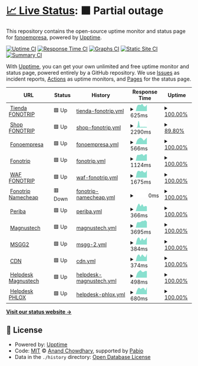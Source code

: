 # [📈 Live Status](https://fonoempresa.github.io/upptime): <!--live status--> **🟧 Partial outage**

This repository contains the open-source uptime monitor and status page for [fonoempresa](https://fonoempresa.github.io/upptime), powered by [Upptime](https://github.com/upptime/upptime).

[![Uptime CI](https://github.com/fonoempresa/upptime/workflows/Uptime%20CI/badge.svg)](https://github.com/fonoempresa/upptime/actions?query=workflow%3A%22Uptime+CI%22)
[![Response Time CI](https://github.com/fonoempresa/upptime/workflows/Response%20Time%20CI/badge.svg)](https://github.com/fonoempresa/upptime/actions?query=workflow%3A%22Response+Time+CI%22)
[![Graphs CI](https://github.com/fonoempresa/upptime/workflows/Graphs%20CI/badge.svg)](https://github.com/fonoempresa/upptime/actions?query=workflow%3A%22Graphs+CI%22)
[![Static Site CI](https://github.com/fonoempresa/upptime/workflows/Static%20Site%20CI/badge.svg)](https://github.com/fonoempresa/upptime/actions?query=workflow%3A%22Static+Site+CI%22)
[![Summary CI](https://github.com/fonoempresa/upptime/workflows/Summary%20CI/badge.svg)](https://github.com/fonoempresa/upptime/actions?query=workflow%3A%22Summary+CI%22)

With [Upptime](https://upptime.js.org), you can get your own unlimited and free uptime monitor and status page, powered entirely by a GitHub repository. We use [Issues](https://github.com/fonoempresa/upptime/issues) as incident reports, [Actions](https://github.com/fonoempresa/upptime/actions) as uptime monitors, and [Pages](https://fonoempresa.github.io/upptime) for the status page.

<!--start: status pages-->
<!-- This summary is generated by Upptime (https://github.com/upptime/upptime) -->
<!-- Do not edit this manually, your changes will be overwritten -->
<!-- prettier-ignore -->
| URL | Status | History | Response Time | Uptime |
| --- | ------ | ------- | ------------- | ------ |
| <img alt="" src="https://icons.duckduckgo.com/ip3/tienda.fonotrip.com.ico" height="13"> [Tienda FONOTRIP](https://tienda.fonotrip.com) | 🟩 Up | [tienda-fonotrip.yml](https://github.com/fonoempresa/upptime/commits/HEAD/history/tienda-fonotrip.yml) | <details><summary><img alt="Response time graph" src="./graphs/tienda-fonotrip/response-time-week.png" height="20"> 625ms</summary><br><a href="https://status.siligom.net/history/tienda-fonotrip"><img alt="Response time 644" src="https://img.shields.io/endpoint?url=https%3A%2F%2Fraw.githubusercontent.com%2Ffonoempresa%2Fupptime%2FHEAD%2Fapi%2Ftienda-fonotrip%2Fresponse-time.json"></a><br><a href="https://status.siligom.net/history/tienda-fonotrip"><img alt="24-hour response time 684" src="https://img.shields.io/endpoint?url=https%3A%2F%2Fraw.githubusercontent.com%2Ffonoempresa%2Fupptime%2FHEAD%2Fapi%2Ftienda-fonotrip%2Fresponse-time-day.json"></a><br><a href="https://status.siligom.net/history/tienda-fonotrip"><img alt="7-day response time 625" src="https://img.shields.io/endpoint?url=https%3A%2F%2Fraw.githubusercontent.com%2Ffonoempresa%2Fupptime%2FHEAD%2Fapi%2Ftienda-fonotrip%2Fresponse-time-week.json"></a><br><a href="https://status.siligom.net/history/tienda-fonotrip"><img alt="30-day response time 638" src="https://img.shields.io/endpoint?url=https%3A%2F%2Fraw.githubusercontent.com%2Ffonoempresa%2Fupptime%2FHEAD%2Fapi%2Ftienda-fonotrip%2Fresponse-time-month.json"></a><br><a href="https://status.siligom.net/history/tienda-fonotrip"><img alt="1-year response time 644" src="https://img.shields.io/endpoint?url=https%3A%2F%2Fraw.githubusercontent.com%2Ffonoempresa%2Fupptime%2FHEAD%2Fapi%2Ftienda-fonotrip%2Fresponse-time-year.json"></a></details> | <details><summary><a href="https://status.siligom.net/history/tienda-fonotrip">100.00%</a></summary><a href="https://status.siligom.net/history/tienda-fonotrip"><img alt="All-time uptime 99.94%" src="https://img.shields.io/endpoint?url=https%3A%2F%2Fraw.githubusercontent.com%2Ffonoempresa%2Fupptime%2FHEAD%2Fapi%2Ftienda-fonotrip%2Fuptime.json"></a><br><a href="https://status.siligom.net/history/tienda-fonotrip"><img alt="24-hour uptime 100.00%" src="https://img.shields.io/endpoint?url=https%3A%2F%2Fraw.githubusercontent.com%2Ffonoempresa%2Fupptime%2FHEAD%2Fapi%2Ftienda-fonotrip%2Fuptime-day.json"></a><br><a href="https://status.siligom.net/history/tienda-fonotrip"><img alt="7-day uptime 100.00%" src="https://img.shields.io/endpoint?url=https%3A%2F%2Fraw.githubusercontent.com%2Ffonoempresa%2Fupptime%2FHEAD%2Fapi%2Ftienda-fonotrip%2Fuptime-week.json"></a><br><a href="https://status.siligom.net/history/tienda-fonotrip"><img alt="30-day uptime 99.88%" src="https://img.shields.io/endpoint?url=https%3A%2F%2Fraw.githubusercontent.com%2Ffonoempresa%2Fupptime%2FHEAD%2Fapi%2Ftienda-fonotrip%2Fuptime-month.json"></a><br><a href="https://status.siligom.net/history/tienda-fonotrip"><img alt="1-year uptime 99.94%" src="https://img.shields.io/endpoint?url=https%3A%2F%2Fraw.githubusercontent.com%2Ffonoempresa%2Fupptime%2FHEAD%2Fapi%2Ftienda-fonotrip%2Fuptime-year.json"></a></details>
| <img alt="" src="https://icons.duckduckgo.com/ip3/shop.fonotrip.com.ico" height="13"> [Shop FONOTRIP](https://shop.fonotrip.com) | 🟩 Up | [shop-fonotrip.yml](https://github.com/fonoempresa/upptime/commits/HEAD/history/shop-fonotrip.yml) | <details><summary><img alt="Response time graph" src="./graphs/shop-fonotrip/response-time-week.png" height="20"> 2290ms</summary><br><a href="https://status.siligom.net/history/shop-fonotrip"><img alt="Response time 1885" src="https://img.shields.io/endpoint?url=https%3A%2F%2Fraw.githubusercontent.com%2Ffonoempresa%2Fupptime%2FHEAD%2Fapi%2Fshop-fonotrip%2Fresponse-time.json"></a><br><a href="https://status.siligom.net/history/shop-fonotrip"><img alt="24-hour response time 1294" src="https://img.shields.io/endpoint?url=https%3A%2F%2Fraw.githubusercontent.com%2Ffonoempresa%2Fupptime%2FHEAD%2Fapi%2Fshop-fonotrip%2Fresponse-time-day.json"></a><br><a href="https://status.siligom.net/history/shop-fonotrip"><img alt="7-day response time 2290" src="https://img.shields.io/endpoint?url=https%3A%2F%2Fraw.githubusercontent.com%2Ffonoempresa%2Fupptime%2FHEAD%2Fapi%2Fshop-fonotrip%2Fresponse-time-week.json"></a><br><a href="https://status.siligom.net/history/shop-fonotrip"><img alt="30-day response time 1885" src="https://img.shields.io/endpoint?url=https%3A%2F%2Fraw.githubusercontent.com%2Ffonoempresa%2Fupptime%2FHEAD%2Fapi%2Fshop-fonotrip%2Fresponse-time-month.json"></a><br><a href="https://status.siligom.net/history/shop-fonotrip"><img alt="1-year response time 1885" src="https://img.shields.io/endpoint?url=https%3A%2F%2Fraw.githubusercontent.com%2Ffonoempresa%2Fupptime%2FHEAD%2Fapi%2Fshop-fonotrip%2Fresponse-time-year.json"></a></details> | <details><summary><a href="https://status.siligom.net/history/shop-fonotrip">89.80%</a></summary><a href="https://status.siligom.net/history/shop-fonotrip"><img alt="All-time uptime 77.88%" src="https://img.shields.io/endpoint?url=https%3A%2F%2Fraw.githubusercontent.com%2Ffonoempresa%2Fupptime%2FHEAD%2Fapi%2Fshop-fonotrip%2Fuptime.json"></a><br><a href="https://status.siligom.net/history/shop-fonotrip"><img alt="24-hour uptime 39.99%" src="https://img.shields.io/endpoint?url=https%3A%2F%2Fraw.githubusercontent.com%2Ffonoempresa%2Fupptime%2FHEAD%2Fapi%2Fshop-fonotrip%2Fuptime-day.json"></a><br><a href="https://status.siligom.net/history/shop-fonotrip"><img alt="7-day uptime 89.80%" src="https://img.shields.io/endpoint?url=https%3A%2F%2Fraw.githubusercontent.com%2Ffonoempresa%2Fupptime%2FHEAD%2Fapi%2Fshop-fonotrip%2Fuptime-week.json"></a><br><a href="https://status.siligom.net/history/shop-fonotrip"><img alt="30-day uptime 77.88%" src="https://img.shields.io/endpoint?url=https%3A%2F%2Fraw.githubusercontent.com%2Ffonoempresa%2Fupptime%2FHEAD%2Fapi%2Fshop-fonotrip%2Fuptime-month.json"></a><br><a href="https://status.siligom.net/history/shop-fonotrip"><img alt="1-year uptime 77.88%" src="https://img.shields.io/endpoint?url=https%3A%2F%2Fraw.githubusercontent.com%2Ffonoempresa%2Fupptime%2FHEAD%2Fapi%2Fshop-fonotrip%2Fuptime-year.json"></a></details>
| <img alt="" src="https://icons.duckduckgo.com/ip3/fonoempresa.com.ico" height="13"> [Fonoempresa](https://fonoempresa.com) | 🟩 Up | [fonoempresa.yml](https://github.com/fonoempresa/upptime/commits/HEAD/history/fonoempresa.yml) | <details><summary><img alt="Response time graph" src="./graphs/fonoempresa/response-time-week.png" height="20"> 566ms</summary><br><a href="https://status.siligom.net/history/fonoempresa"><img alt="Response time 417" src="https://img.shields.io/endpoint?url=https%3A%2F%2Fraw.githubusercontent.com%2Ffonoempresa%2Fupptime%2FHEAD%2Fapi%2Ffonoempresa%2Fresponse-time.json"></a><br><a href="https://status.siligom.net/history/fonoempresa"><img alt="24-hour response time 707" src="https://img.shields.io/endpoint?url=https%3A%2F%2Fraw.githubusercontent.com%2Ffonoempresa%2Fupptime%2FHEAD%2Fapi%2Ffonoempresa%2Fresponse-time-day.json"></a><br><a href="https://status.siligom.net/history/fonoempresa"><img alt="7-day response time 566" src="https://img.shields.io/endpoint?url=https%3A%2F%2Fraw.githubusercontent.com%2Ffonoempresa%2Fupptime%2FHEAD%2Fapi%2Ffonoempresa%2Fresponse-time-week.json"></a><br><a href="https://status.siligom.net/history/fonoempresa"><img alt="30-day response time 536" src="https://img.shields.io/endpoint?url=https%3A%2F%2Fraw.githubusercontent.com%2Ffonoempresa%2Fupptime%2FHEAD%2Fapi%2Ffonoempresa%2Fresponse-time-month.json"></a><br><a href="https://status.siligom.net/history/fonoempresa"><img alt="1-year response time 417" src="https://img.shields.io/endpoint?url=https%3A%2F%2Fraw.githubusercontent.com%2Ffonoempresa%2Fupptime%2FHEAD%2Fapi%2Ffonoempresa%2Fresponse-time-year.json"></a></details> | <details><summary><a href="https://status.siligom.net/history/fonoempresa">100.00%</a></summary><a href="https://status.siligom.net/history/fonoempresa"><img alt="All-time uptime 97.99%" src="https://img.shields.io/endpoint?url=https%3A%2F%2Fraw.githubusercontent.com%2Ffonoempresa%2Fupptime%2FHEAD%2Fapi%2Ffonoempresa%2Fuptime.json"></a><br><a href="https://status.siligom.net/history/fonoempresa"><img alt="24-hour uptime 100.00%" src="https://img.shields.io/endpoint?url=https%3A%2F%2Fraw.githubusercontent.com%2Ffonoempresa%2Fupptime%2FHEAD%2Fapi%2Ffonoempresa%2Fuptime-day.json"></a><br><a href="https://status.siligom.net/history/fonoempresa"><img alt="7-day uptime 100.00%" src="https://img.shields.io/endpoint?url=https%3A%2F%2Fraw.githubusercontent.com%2Ffonoempresa%2Fupptime%2FHEAD%2Fapi%2Ffonoempresa%2Fuptime-week.json"></a><br><a href="https://status.siligom.net/history/fonoempresa"><img alt="30-day uptime 99.95%" src="https://img.shields.io/endpoint?url=https%3A%2F%2Fraw.githubusercontent.com%2Ffonoempresa%2Fupptime%2FHEAD%2Fapi%2Ffonoempresa%2Fuptime-month.json"></a><br><a href="https://status.siligom.net/history/fonoempresa"><img alt="1-year uptime 97.99%" src="https://img.shields.io/endpoint?url=https%3A%2F%2Fraw.githubusercontent.com%2Ffonoempresa%2Fupptime%2FHEAD%2Fapi%2Ffonoempresa%2Fuptime-year.json"></a></details>
| <img alt="" src="https://icons.duckduckgo.com/ip3/fonotrip.com.ico" height="13"> [Fonotrip](https://fonotrip.com) | 🟩 Up | [fonotrip.yml](https://github.com/fonoempresa/upptime/commits/HEAD/history/fonotrip.yml) | <details><summary><img alt="Response time graph" src="./graphs/fonotrip/response-time-week.png" height="20"> 1124ms</summary><br><a href="https://status.siligom.net/history/fonotrip"><img alt="Response time 1298" src="https://img.shields.io/endpoint?url=https%3A%2F%2Fraw.githubusercontent.com%2Ffonoempresa%2Fupptime%2FHEAD%2Fapi%2Ffonotrip%2Fresponse-time.json"></a><br><a href="https://status.siligom.net/history/fonotrip"><img alt="24-hour response time 1204" src="https://img.shields.io/endpoint?url=https%3A%2F%2Fraw.githubusercontent.com%2Ffonoempresa%2Fupptime%2FHEAD%2Fapi%2Ffonotrip%2Fresponse-time-day.json"></a><br><a href="https://status.siligom.net/history/fonotrip"><img alt="7-day response time 1124" src="https://img.shields.io/endpoint?url=https%3A%2F%2Fraw.githubusercontent.com%2Ffonoempresa%2Fupptime%2FHEAD%2Fapi%2Ffonotrip%2Fresponse-time-week.json"></a><br><a href="https://status.siligom.net/history/fonotrip"><img alt="30-day response time 1118" src="https://img.shields.io/endpoint?url=https%3A%2F%2Fraw.githubusercontent.com%2Ffonoempresa%2Fupptime%2FHEAD%2Fapi%2Ffonotrip%2Fresponse-time-month.json"></a><br><a href="https://status.siligom.net/history/fonotrip"><img alt="1-year response time 1298" src="https://img.shields.io/endpoint?url=https%3A%2F%2Fraw.githubusercontent.com%2Ffonoempresa%2Fupptime%2FHEAD%2Fapi%2Ffonotrip%2Fresponse-time-year.json"></a></details> | <details><summary><a href="https://status.siligom.net/history/fonotrip">100.00%</a></summary><a href="https://status.siligom.net/history/fonotrip"><img alt="All-time uptime 99.91%" src="https://img.shields.io/endpoint?url=https%3A%2F%2Fraw.githubusercontent.com%2Ffonoempresa%2Fupptime%2FHEAD%2Fapi%2Ffonotrip%2Fuptime.json"></a><br><a href="https://status.siligom.net/history/fonotrip"><img alt="24-hour uptime 100.00%" src="https://img.shields.io/endpoint?url=https%3A%2F%2Fraw.githubusercontent.com%2Ffonoempresa%2Fupptime%2FHEAD%2Fapi%2Ffonotrip%2Fuptime-day.json"></a><br><a href="https://status.siligom.net/history/fonotrip"><img alt="7-day uptime 100.00%" src="https://img.shields.io/endpoint?url=https%3A%2F%2Fraw.githubusercontent.com%2Ffonoempresa%2Fupptime%2FHEAD%2Fapi%2Ffonotrip%2Fuptime-week.json"></a><br><a href="https://status.siligom.net/history/fonotrip"><img alt="30-day uptime 99.93%" src="https://img.shields.io/endpoint?url=https%3A%2F%2Fraw.githubusercontent.com%2Ffonoempresa%2Fupptime%2FHEAD%2Fapi%2Ffonotrip%2Fuptime-month.json"></a><br><a href="https://status.siligom.net/history/fonotrip"><img alt="1-year uptime 99.91%" src="https://img.shields.io/endpoint?url=https%3A%2F%2Fraw.githubusercontent.com%2Ffonoempresa%2Fupptime%2FHEAD%2Fapi%2Ffonotrip%2Fuptime-year.json"></a></details>
| <img alt="" src="https://icons.duckduckgo.com/ip3/www.fonotrip.com.ico" height="13"> [WAF FONOTRIP](https://www.fonotrip.com) | 🟩 Up | [waf-fonotrip.yml](https://github.com/fonoempresa/upptime/commits/HEAD/history/waf-fonotrip.yml) | <details><summary><img alt="Response time graph" src="./graphs/waf-fonotrip/response-time-week.png" height="20"> 1675ms</summary><br><a href="https://status.siligom.net/history/waf-fonotrip"><img alt="Response time 1593" src="https://img.shields.io/endpoint?url=https%3A%2F%2Fraw.githubusercontent.com%2Ffonoempresa%2Fupptime%2FHEAD%2Fapi%2Fwaf-fonotrip%2Fresponse-time.json"></a><br><a href="https://status.siligom.net/history/waf-fonotrip"><img alt="24-hour response time 1970" src="https://img.shields.io/endpoint?url=https%3A%2F%2Fraw.githubusercontent.com%2Ffonoempresa%2Fupptime%2FHEAD%2Fapi%2Fwaf-fonotrip%2Fresponse-time-day.json"></a><br><a href="https://status.siligom.net/history/waf-fonotrip"><img alt="7-day response time 1675" src="https://img.shields.io/endpoint?url=https%3A%2F%2Fraw.githubusercontent.com%2Ffonoempresa%2Fupptime%2FHEAD%2Fapi%2Fwaf-fonotrip%2Fresponse-time-week.json"></a><br><a href="https://status.siligom.net/history/waf-fonotrip"><img alt="30-day response time 1593" src="https://img.shields.io/endpoint?url=https%3A%2F%2Fraw.githubusercontent.com%2Ffonoempresa%2Fupptime%2FHEAD%2Fapi%2Fwaf-fonotrip%2Fresponse-time-month.json"></a><br><a href="https://status.siligom.net/history/waf-fonotrip"><img alt="1-year response time 1593" src="https://img.shields.io/endpoint?url=https%3A%2F%2Fraw.githubusercontent.com%2Ffonoempresa%2Fupptime%2FHEAD%2Fapi%2Fwaf-fonotrip%2Fresponse-time-year.json"></a></details> | <details><summary><a href="https://status.siligom.net/history/waf-fonotrip">100.00%</a></summary><a href="https://status.siligom.net/history/waf-fonotrip"><img alt="All-time uptime 99.72%" src="https://img.shields.io/endpoint?url=https%3A%2F%2Fraw.githubusercontent.com%2Ffonoempresa%2Fupptime%2FHEAD%2Fapi%2Fwaf-fonotrip%2Fuptime.json"></a><br><a href="https://status.siligom.net/history/waf-fonotrip"><img alt="24-hour uptime 100.00%" src="https://img.shields.io/endpoint?url=https%3A%2F%2Fraw.githubusercontent.com%2Ffonoempresa%2Fupptime%2FHEAD%2Fapi%2Fwaf-fonotrip%2Fuptime-day.json"></a><br><a href="https://status.siligom.net/history/waf-fonotrip"><img alt="7-day uptime 100.00%" src="https://img.shields.io/endpoint?url=https%3A%2F%2Fraw.githubusercontent.com%2Ffonoempresa%2Fupptime%2FHEAD%2Fapi%2Fwaf-fonotrip%2Fuptime-week.json"></a><br><a href="https://status.siligom.net/history/waf-fonotrip"><img alt="30-day uptime 99.72%" src="https://img.shields.io/endpoint?url=https%3A%2F%2Fraw.githubusercontent.com%2Ffonoempresa%2Fupptime%2FHEAD%2Fapi%2Fwaf-fonotrip%2Fuptime-month.json"></a><br><a href="https://status.siligom.net/history/waf-fonotrip"><img alt="1-year uptime 99.72%" src="https://img.shields.io/endpoint?url=https%3A%2F%2Fraw.githubusercontent.com%2Ffonoempresa%2Fupptime%2FHEAD%2Fapi%2Fwaf-fonotrip%2Fuptime-year.json"></a></details>
| <img alt="" src="https://icons.duckduckgo.com/ip3/fonotrip.store.ico" height="13"> [Fonotrip Namecheap](https://fonotrip.store) | 🟥 Down | [fonotrip-namecheap.yml](https://github.com/fonoempresa/upptime/commits/HEAD/history/fonotrip-namecheap.yml) | <details><summary><img alt="Response time graph" src="./graphs/fonotrip-namecheap/response-time-week.png" height="20"> 0ms</summary><br><a href="https://status.siligom.net/history/fonotrip-namecheap"><img alt="Response time 570" src="https://img.shields.io/endpoint?url=https%3A%2F%2Fraw.githubusercontent.com%2Ffonoempresa%2Fupptime%2FHEAD%2Fapi%2Ffonotrip-namecheap%2Fresponse-time.json"></a><br><a href="https://status.siligom.net/history/fonotrip-namecheap"><img alt="24-hour response time 0" src="https://img.shields.io/endpoint?url=https%3A%2F%2Fraw.githubusercontent.com%2Ffonoempresa%2Fupptime%2FHEAD%2Fapi%2Ffonotrip-namecheap%2Fresponse-time-day.json"></a><br><a href="https://status.siligom.net/history/fonotrip-namecheap"><img alt="7-day response time 0" src="https://img.shields.io/endpoint?url=https%3A%2F%2Fraw.githubusercontent.com%2Ffonoempresa%2Fupptime%2FHEAD%2Fapi%2Ffonotrip-namecheap%2Fresponse-time-week.json"></a><br><a href="https://status.siligom.net/history/fonotrip-namecheap"><img alt="30-day response time 0" src="https://img.shields.io/endpoint?url=https%3A%2F%2Fraw.githubusercontent.com%2Ffonoempresa%2Fupptime%2FHEAD%2Fapi%2Ffonotrip-namecheap%2Fresponse-time-month.json"></a><br><a href="https://status.siligom.net/history/fonotrip-namecheap"><img alt="1-year response time 570" src="https://img.shields.io/endpoint?url=https%3A%2F%2Fraw.githubusercontent.com%2Ffonoempresa%2Fupptime%2FHEAD%2Fapi%2Ffonotrip-namecheap%2Fresponse-time-year.json"></a></details> | <details><summary><a href="https://status.siligom.net/history/fonotrip-namecheap">100.00%</a></summary><a href="https://status.siligom.net/history/fonotrip-namecheap"><img alt="All-time uptime 32.49%" src="https://img.shields.io/endpoint?url=https%3A%2F%2Fraw.githubusercontent.com%2Ffonoempresa%2Fupptime%2FHEAD%2Fapi%2Ffonotrip-namecheap%2Fuptime.json"></a><br><a href="https://status.siligom.net/history/fonotrip-namecheap"><img alt="24-hour uptime 100.00%" src="https://img.shields.io/endpoint?url=https%3A%2F%2Fraw.githubusercontent.com%2Ffonoempresa%2Fupptime%2FHEAD%2Fapi%2Ffonotrip-namecheap%2Fuptime-day.json"></a><br><a href="https://status.siligom.net/history/fonotrip-namecheap"><img alt="7-day uptime 100.00%" src="https://img.shields.io/endpoint?url=https%3A%2F%2Fraw.githubusercontent.com%2Ffonoempresa%2Fupptime%2FHEAD%2Fapi%2Ffonotrip-namecheap%2Fuptime-week.json"></a><br><a href="https://status.siligom.net/history/fonotrip-namecheap"><img alt="30-day uptime 28.06%" src="https://img.shields.io/endpoint?url=https%3A%2F%2Fraw.githubusercontent.com%2Ffonoempresa%2Fupptime%2FHEAD%2Fapi%2Ffonotrip-namecheap%2Fuptime-month.json"></a><br><a href="https://status.siligom.net/history/fonotrip-namecheap"><img alt="1-year uptime 32.49%" src="https://img.shields.io/endpoint?url=https%3A%2F%2Fraw.githubusercontent.com%2Ffonoempresa%2Fupptime%2FHEAD%2Fapi%2Ffonotrip-namecheap%2Fuptime-year.json"></a></details>
| <img alt="" src="https://icons.duckduckgo.com/ip3/www.periba.com.ar.ico" height="13"> [Periba](http://www.periba.com.ar) | 🟩 Up | [periba.yml](https://github.com/fonoempresa/upptime/commits/HEAD/history/periba.yml) | <details><summary><img alt="Response time graph" src="./graphs/periba/response-time-week.png" height="20"> 366ms</summary><br><a href="https://status.siligom.net/history/periba"><img alt="Response time 399" src="https://img.shields.io/endpoint?url=https%3A%2F%2Fraw.githubusercontent.com%2Ffonoempresa%2Fupptime%2FHEAD%2Fapi%2Fperiba%2Fresponse-time.json"></a><br><a href="https://status.siligom.net/history/periba"><img alt="24-hour response time 312" src="https://img.shields.io/endpoint?url=https%3A%2F%2Fraw.githubusercontent.com%2Ffonoempresa%2Fupptime%2FHEAD%2Fapi%2Fperiba%2Fresponse-time-day.json"></a><br><a href="https://status.siligom.net/history/periba"><img alt="7-day response time 366" src="https://img.shields.io/endpoint?url=https%3A%2F%2Fraw.githubusercontent.com%2Ffonoempresa%2Fupptime%2FHEAD%2Fapi%2Fperiba%2Fresponse-time-week.json"></a><br><a href="https://status.siligom.net/history/periba"><img alt="30-day response time 413" src="https://img.shields.io/endpoint?url=https%3A%2F%2Fraw.githubusercontent.com%2Ffonoempresa%2Fupptime%2FHEAD%2Fapi%2Fperiba%2Fresponse-time-month.json"></a><br><a href="https://status.siligom.net/history/periba"><img alt="1-year response time 399" src="https://img.shields.io/endpoint?url=https%3A%2F%2Fraw.githubusercontent.com%2Ffonoempresa%2Fupptime%2FHEAD%2Fapi%2Fperiba%2Fresponse-time-year.json"></a></details> | <details><summary><a href="https://status.siligom.net/history/periba">100.00%</a></summary><a href="https://status.siligom.net/history/periba"><img alt="All-time uptime 99.60%" src="https://img.shields.io/endpoint?url=https%3A%2F%2Fraw.githubusercontent.com%2Ffonoempresa%2Fupptime%2FHEAD%2Fapi%2Fperiba%2Fuptime.json"></a><br><a href="https://status.siligom.net/history/periba"><img alt="24-hour uptime 100.00%" src="https://img.shields.io/endpoint?url=https%3A%2F%2Fraw.githubusercontent.com%2Ffonoempresa%2Fupptime%2FHEAD%2Fapi%2Fperiba%2Fuptime-day.json"></a><br><a href="https://status.siligom.net/history/periba"><img alt="7-day uptime 100.00%" src="https://img.shields.io/endpoint?url=https%3A%2F%2Fraw.githubusercontent.com%2Ffonoempresa%2Fupptime%2FHEAD%2Fapi%2Fperiba%2Fuptime-week.json"></a><br><a href="https://status.siligom.net/history/periba"><img alt="30-day uptime 100.00%" src="https://img.shields.io/endpoint?url=https%3A%2F%2Fraw.githubusercontent.com%2Ffonoempresa%2Fupptime%2FHEAD%2Fapi%2Fperiba%2Fuptime-month.json"></a><br><a href="https://status.siligom.net/history/periba"><img alt="1-year uptime 99.60%" src="https://img.shields.io/endpoint?url=https%3A%2F%2Fraw.githubusercontent.com%2Ffonoempresa%2Fupptime%2FHEAD%2Fapi%2Fperiba%2Fuptime-year.json"></a></details>
| <img alt="" src="https://icons.duckduckgo.com/ip3/www.magnustech.net.ico" height="13"> [Magnustech](https://www.magnustech.net) | 🟩 Up | [magnustech.yml](https://github.com/fonoempresa/upptime/commits/HEAD/history/magnustech.yml) | <details><summary><img alt="Response time graph" src="./graphs/magnustech/response-time-week.png" height="20"> 3695ms</summary><br><a href="https://status.siligom.net/history/magnustech"><img alt="Response time 3835" src="https://img.shields.io/endpoint?url=https%3A%2F%2Fraw.githubusercontent.com%2Ffonoempresa%2Fupptime%2FHEAD%2Fapi%2Fmagnustech%2Fresponse-time.json"></a><br><a href="https://status.siligom.net/history/magnustech"><img alt="24-hour response time 3491" src="https://img.shields.io/endpoint?url=https%3A%2F%2Fraw.githubusercontent.com%2Ffonoempresa%2Fupptime%2FHEAD%2Fapi%2Fmagnustech%2Fresponse-time-day.json"></a><br><a href="https://status.siligom.net/history/magnustech"><img alt="7-day response time 3695" src="https://img.shields.io/endpoint?url=https%3A%2F%2Fraw.githubusercontent.com%2Ffonoempresa%2Fupptime%2FHEAD%2Fapi%2Fmagnustech%2Fresponse-time-week.json"></a><br><a href="https://status.siligom.net/history/magnustech"><img alt="30-day response time 4040" src="https://img.shields.io/endpoint?url=https%3A%2F%2Fraw.githubusercontent.com%2Ffonoempresa%2Fupptime%2FHEAD%2Fapi%2Fmagnustech%2Fresponse-time-month.json"></a><br><a href="https://status.siligom.net/history/magnustech"><img alt="1-year response time 3835" src="https://img.shields.io/endpoint?url=https%3A%2F%2Fraw.githubusercontent.com%2Ffonoempresa%2Fupptime%2FHEAD%2Fapi%2Fmagnustech%2Fresponse-time-year.json"></a></details> | <details><summary><a href="https://status.siligom.net/history/magnustech">100.00%</a></summary><a href="https://status.siligom.net/history/magnustech"><img alt="All-time uptime 99.28%" src="https://img.shields.io/endpoint?url=https%3A%2F%2Fraw.githubusercontent.com%2Ffonoempresa%2Fupptime%2FHEAD%2Fapi%2Fmagnustech%2Fuptime.json"></a><br><a href="https://status.siligom.net/history/magnustech"><img alt="24-hour uptime 100.00%" src="https://img.shields.io/endpoint?url=https%3A%2F%2Fraw.githubusercontent.com%2Ffonoempresa%2Fupptime%2FHEAD%2Fapi%2Fmagnustech%2Fuptime-day.json"></a><br><a href="https://status.siligom.net/history/magnustech"><img alt="7-day uptime 100.00%" src="https://img.shields.io/endpoint?url=https%3A%2F%2Fraw.githubusercontent.com%2Ffonoempresa%2Fupptime%2FHEAD%2Fapi%2Fmagnustech%2Fuptime-week.json"></a><br><a href="https://status.siligom.net/history/magnustech"><img alt="30-day uptime 100.00%" src="https://img.shields.io/endpoint?url=https%3A%2F%2Fraw.githubusercontent.com%2Ffonoempresa%2Fupptime%2FHEAD%2Fapi%2Fmagnustech%2Fuptime-month.json"></a><br><a href="https://status.siligom.net/history/magnustech"><img alt="1-year uptime 99.28%" src="https://img.shields.io/endpoint?url=https%3A%2F%2Fraw.githubusercontent.com%2Ffonoempresa%2Fupptime%2FHEAD%2Fapi%2Fmagnustech%2Fuptime-year.json"></a></details>
| <img alt="" src="https://icons.duckduckgo.com/ip3/msggw2.fonoempresa.com.ico" height="13"> [MSGG2](https://msggw2.fonoempresa.com) | 🟩 Up | [msgg-2.yml](https://github.com/fonoempresa/upptime/commits/HEAD/history/msgg-2.yml) | <details><summary><img alt="Response time graph" src="./graphs/msgg-2/response-time-week.png" height="20"> 384ms</summary><br><a href="https://status.siligom.net/history/msgg-2"><img alt="Response time 330" src="https://img.shields.io/endpoint?url=https%3A%2F%2Fraw.githubusercontent.com%2Ffonoempresa%2Fupptime%2FHEAD%2Fapi%2Fmsgg-2%2Fresponse-time.json"></a><br><a href="https://status.siligom.net/history/msgg-2"><img alt="24-hour response time 491" src="https://img.shields.io/endpoint?url=https%3A%2F%2Fraw.githubusercontent.com%2Ffonoempresa%2Fupptime%2FHEAD%2Fapi%2Fmsgg-2%2Fresponse-time-day.json"></a><br><a href="https://status.siligom.net/history/msgg-2"><img alt="7-day response time 384" src="https://img.shields.io/endpoint?url=https%3A%2F%2Fraw.githubusercontent.com%2Ffonoempresa%2Fupptime%2FHEAD%2Fapi%2Fmsgg-2%2Fresponse-time-week.json"></a><br><a href="https://status.siligom.net/history/msgg-2"><img alt="30-day response time 396" src="https://img.shields.io/endpoint?url=https%3A%2F%2Fraw.githubusercontent.com%2Ffonoempresa%2Fupptime%2FHEAD%2Fapi%2Fmsgg-2%2Fresponse-time-month.json"></a><br><a href="https://status.siligom.net/history/msgg-2"><img alt="1-year response time 330" src="https://img.shields.io/endpoint?url=https%3A%2F%2Fraw.githubusercontent.com%2Ffonoempresa%2Fupptime%2FHEAD%2Fapi%2Fmsgg-2%2Fresponse-time-year.json"></a></details> | <details><summary><a href="https://status.siligom.net/history/msgg-2">100.00%</a></summary><a href="https://status.siligom.net/history/msgg-2"><img alt="All-time uptime 99.96%" src="https://img.shields.io/endpoint?url=https%3A%2F%2Fraw.githubusercontent.com%2Ffonoempresa%2Fupptime%2FHEAD%2Fapi%2Fmsgg-2%2Fuptime.json"></a><br><a href="https://status.siligom.net/history/msgg-2"><img alt="24-hour uptime 100.00%" src="https://img.shields.io/endpoint?url=https%3A%2F%2Fraw.githubusercontent.com%2Ffonoempresa%2Fupptime%2FHEAD%2Fapi%2Fmsgg-2%2Fuptime-day.json"></a><br><a href="https://status.siligom.net/history/msgg-2"><img alt="7-day uptime 100.00%" src="https://img.shields.io/endpoint?url=https%3A%2F%2Fraw.githubusercontent.com%2Ffonoempresa%2Fupptime%2FHEAD%2Fapi%2Fmsgg-2%2Fuptime-week.json"></a><br><a href="https://status.siligom.net/history/msgg-2"><img alt="30-day uptime 100.00%" src="https://img.shields.io/endpoint?url=https%3A%2F%2Fraw.githubusercontent.com%2Ffonoempresa%2Fupptime%2FHEAD%2Fapi%2Fmsgg-2%2Fuptime-month.json"></a><br><a href="https://status.siligom.net/history/msgg-2"><img alt="1-year uptime 99.96%" src="https://img.shields.io/endpoint?url=https%3A%2F%2Fraw.githubusercontent.com%2Ffonoempresa%2Fupptime%2FHEAD%2Fapi%2Fmsgg-2%2Fuptime-year.json"></a></details>
| <img alt="" src="https://icons.duckduckgo.com/ip3/cdn.phloxnetworks.com.ico" height="13"> [CDN](https://cdn.phloxnetworks.com/IMG_2857.webp) | 🟩 Up | [cdn.yml](https://github.com/fonoempresa/upptime/commits/HEAD/history/cdn.yml) | <details><summary><img alt="Response time graph" src="./graphs/cdn/response-time-week.png" height="20"> 374ms</summary><br><a href="https://status.siligom.net/history/cdn"><img alt="Response time 386" src="https://img.shields.io/endpoint?url=https%3A%2F%2Fraw.githubusercontent.com%2Ffonoempresa%2Fupptime%2FHEAD%2Fapi%2Fcdn%2Fresponse-time.json"></a><br><a href="https://status.siligom.net/history/cdn"><img alt="24-hour response time 479" src="https://img.shields.io/endpoint?url=https%3A%2F%2Fraw.githubusercontent.com%2Ffonoempresa%2Fupptime%2FHEAD%2Fapi%2Fcdn%2Fresponse-time-day.json"></a><br><a href="https://status.siligom.net/history/cdn"><img alt="7-day response time 374" src="https://img.shields.io/endpoint?url=https%3A%2F%2Fraw.githubusercontent.com%2Ffonoempresa%2Fupptime%2FHEAD%2Fapi%2Fcdn%2Fresponse-time-week.json"></a><br><a href="https://status.siligom.net/history/cdn"><img alt="30-day response time 390" src="https://img.shields.io/endpoint?url=https%3A%2F%2Fraw.githubusercontent.com%2Ffonoempresa%2Fupptime%2FHEAD%2Fapi%2Fcdn%2Fresponse-time-month.json"></a><br><a href="https://status.siligom.net/history/cdn"><img alt="1-year response time 386" src="https://img.shields.io/endpoint?url=https%3A%2F%2Fraw.githubusercontent.com%2Ffonoempresa%2Fupptime%2FHEAD%2Fapi%2Fcdn%2Fresponse-time-year.json"></a></details> | <details><summary><a href="https://status.siligom.net/history/cdn">100.00%</a></summary><a href="https://status.siligom.net/history/cdn"><img alt="All-time uptime 98.96%" src="https://img.shields.io/endpoint?url=https%3A%2F%2Fraw.githubusercontent.com%2Ffonoempresa%2Fupptime%2FHEAD%2Fapi%2Fcdn%2Fuptime.json"></a><br><a href="https://status.siligom.net/history/cdn"><img alt="24-hour uptime 100.00%" src="https://img.shields.io/endpoint?url=https%3A%2F%2Fraw.githubusercontent.com%2Ffonoempresa%2Fupptime%2FHEAD%2Fapi%2Fcdn%2Fuptime-day.json"></a><br><a href="https://status.siligom.net/history/cdn"><img alt="7-day uptime 100.00%" src="https://img.shields.io/endpoint?url=https%3A%2F%2Fraw.githubusercontent.com%2Ffonoempresa%2Fupptime%2FHEAD%2Fapi%2Fcdn%2Fuptime-week.json"></a><br><a href="https://status.siligom.net/history/cdn"><img alt="30-day uptime 100.00%" src="https://img.shields.io/endpoint?url=https%3A%2F%2Fraw.githubusercontent.com%2Ffonoempresa%2Fupptime%2FHEAD%2Fapi%2Fcdn%2Fuptime-month.json"></a><br><a href="https://status.siligom.net/history/cdn"><img alt="1-year uptime 98.96%" src="https://img.shields.io/endpoint?url=https%3A%2F%2Fraw.githubusercontent.com%2Ffonoempresa%2Fupptime%2FHEAD%2Fapi%2Fcdn%2Fuptime-year.json"></a></details>
| <img alt="" src="https://icons.duckduckgo.com/ip3/helpdesk.magnustech.net.ico" height="13"> [Helpdesk Magnustech](https://helpdesk.magnustech.net) | 🟩 Up | [helpdesk-magnustech.yml](https://github.com/fonoempresa/upptime/commits/HEAD/history/helpdesk-magnustech.yml) | <details><summary><img alt="Response time graph" src="./graphs/helpdesk-magnustech/response-time-week.png" height="20"> 498ms</summary><br><a href="https://status.siligom.net/history/helpdesk-magnustech"><img alt="Response time 529" src="https://img.shields.io/endpoint?url=https%3A%2F%2Fraw.githubusercontent.com%2Ffonoempresa%2Fupptime%2FHEAD%2Fapi%2Fhelpdesk-magnustech%2Fresponse-time.json"></a><br><a href="https://status.siligom.net/history/helpdesk-magnustech"><img alt="24-hour response time 531" src="https://img.shields.io/endpoint?url=https%3A%2F%2Fraw.githubusercontent.com%2Ffonoempresa%2Fupptime%2FHEAD%2Fapi%2Fhelpdesk-magnustech%2Fresponse-time-day.json"></a><br><a href="https://status.siligom.net/history/helpdesk-magnustech"><img alt="7-day response time 498" src="https://img.shields.io/endpoint?url=https%3A%2F%2Fraw.githubusercontent.com%2Ffonoempresa%2Fupptime%2FHEAD%2Fapi%2Fhelpdesk-magnustech%2Fresponse-time-week.json"></a><br><a href="https://status.siligom.net/history/helpdesk-magnustech"><img alt="30-day response time 513" src="https://img.shields.io/endpoint?url=https%3A%2F%2Fraw.githubusercontent.com%2Ffonoempresa%2Fupptime%2FHEAD%2Fapi%2Fhelpdesk-magnustech%2Fresponse-time-month.json"></a><br><a href="https://status.siligom.net/history/helpdesk-magnustech"><img alt="1-year response time 529" src="https://img.shields.io/endpoint?url=https%3A%2F%2Fraw.githubusercontent.com%2Ffonoempresa%2Fupptime%2FHEAD%2Fapi%2Fhelpdesk-magnustech%2Fresponse-time-year.json"></a></details> | <details><summary><a href="https://status.siligom.net/history/helpdesk-magnustech">100.00%</a></summary><a href="https://status.siligom.net/history/helpdesk-magnustech"><img alt="All-time uptime 99.84%" src="https://img.shields.io/endpoint?url=https%3A%2F%2Fraw.githubusercontent.com%2Ffonoempresa%2Fupptime%2FHEAD%2Fapi%2Fhelpdesk-magnustech%2Fuptime.json"></a><br><a href="https://status.siligom.net/history/helpdesk-magnustech"><img alt="24-hour uptime 100.00%" src="https://img.shields.io/endpoint?url=https%3A%2F%2Fraw.githubusercontent.com%2Ffonoempresa%2Fupptime%2FHEAD%2Fapi%2Fhelpdesk-magnustech%2Fuptime-day.json"></a><br><a href="https://status.siligom.net/history/helpdesk-magnustech"><img alt="7-day uptime 100.00%" src="https://img.shields.io/endpoint?url=https%3A%2F%2Fraw.githubusercontent.com%2Ffonoempresa%2Fupptime%2FHEAD%2Fapi%2Fhelpdesk-magnustech%2Fuptime-week.json"></a><br><a href="https://status.siligom.net/history/helpdesk-magnustech"><img alt="30-day uptime 99.81%" src="https://img.shields.io/endpoint?url=https%3A%2F%2Fraw.githubusercontent.com%2Ffonoempresa%2Fupptime%2FHEAD%2Fapi%2Fhelpdesk-magnustech%2Fuptime-month.json"></a><br><a href="https://status.siligom.net/history/helpdesk-magnustech"><img alt="1-year uptime 99.84%" src="https://img.shields.io/endpoint?url=https%3A%2F%2Fraw.githubusercontent.com%2Ffonoempresa%2Fupptime%2FHEAD%2Fapi%2Fhelpdesk-magnustech%2Fuptime-year.json"></a></details>
| <img alt="" src="https://icons.duckduckgo.com/ip3/helpdesk.phlox.me.ico" height="13"> [Helpdesk PHLOX](https://helpdesk.phlox.me) | 🟩 Up | [helpdesk-phlox.yml](https://github.com/fonoempresa/upptime/commits/HEAD/history/helpdesk-phlox.yml) | <details><summary><img alt="Response time graph" src="./graphs/helpdesk-phlox/response-time-week.png" height="20"> 680ms</summary><br><a href="https://status.siligom.net/history/helpdesk-phlox"><img alt="Response time 657" src="https://img.shields.io/endpoint?url=https%3A%2F%2Fraw.githubusercontent.com%2Ffonoempresa%2Fupptime%2FHEAD%2Fapi%2Fhelpdesk-phlox%2Fresponse-time.json"></a><br><a href="https://status.siligom.net/history/helpdesk-phlox"><img alt="24-hour response time 850" src="https://img.shields.io/endpoint?url=https%3A%2F%2Fraw.githubusercontent.com%2Ffonoempresa%2Fupptime%2FHEAD%2Fapi%2Fhelpdesk-phlox%2Fresponse-time-day.json"></a><br><a href="https://status.siligom.net/history/helpdesk-phlox"><img alt="7-day response time 680" src="https://img.shields.io/endpoint?url=https%3A%2F%2Fraw.githubusercontent.com%2Ffonoempresa%2Fupptime%2FHEAD%2Fapi%2Fhelpdesk-phlox%2Fresponse-time-week.json"></a><br><a href="https://status.siligom.net/history/helpdesk-phlox"><img alt="30-day response time 881" src="https://img.shields.io/endpoint?url=https%3A%2F%2Fraw.githubusercontent.com%2Ffonoempresa%2Fupptime%2FHEAD%2Fapi%2Fhelpdesk-phlox%2Fresponse-time-month.json"></a><br><a href="https://status.siligom.net/history/helpdesk-phlox"><img alt="1-year response time 657" src="https://img.shields.io/endpoint?url=https%3A%2F%2Fraw.githubusercontent.com%2Ffonoempresa%2Fupptime%2FHEAD%2Fapi%2Fhelpdesk-phlox%2Fresponse-time-year.json"></a></details> | <details><summary><a href="https://status.siligom.net/history/helpdesk-phlox">100.00%</a></summary><a href="https://status.siligom.net/history/helpdesk-phlox"><img alt="All-time uptime 99.46%" src="https://img.shields.io/endpoint?url=https%3A%2F%2Fraw.githubusercontent.com%2Ffonoempresa%2Fupptime%2FHEAD%2Fapi%2Fhelpdesk-phlox%2Fuptime.json"></a><br><a href="https://status.siligom.net/history/helpdesk-phlox"><img alt="24-hour uptime 100.00%" src="https://img.shields.io/endpoint?url=https%3A%2F%2Fraw.githubusercontent.com%2Ffonoempresa%2Fupptime%2FHEAD%2Fapi%2Fhelpdesk-phlox%2Fuptime-day.json"></a><br><a href="https://status.siligom.net/history/helpdesk-phlox"><img alt="7-day uptime 100.00%" src="https://img.shields.io/endpoint?url=https%3A%2F%2Fraw.githubusercontent.com%2Ffonoempresa%2Fupptime%2FHEAD%2Fapi%2Fhelpdesk-phlox%2Fuptime-week.json"></a><br><a href="https://status.siligom.net/history/helpdesk-phlox"><img alt="30-day uptime 99.89%" src="https://img.shields.io/endpoint?url=https%3A%2F%2Fraw.githubusercontent.com%2Ffonoempresa%2Fupptime%2FHEAD%2Fapi%2Fhelpdesk-phlox%2Fuptime-month.json"></a><br><a href="https://status.siligom.net/history/helpdesk-phlox"><img alt="1-year uptime 99.46%" src="https://img.shields.io/endpoint?url=https%3A%2F%2Fraw.githubusercontent.com%2Ffonoempresa%2Fupptime%2FHEAD%2Fapi%2Fhelpdesk-phlox%2Fuptime-year.json"></a></details>

<!--end: status pages-->

[**Visit our status website →**](https://fonoempresa.github.io/upptime)

## 📄 License

- Powered by: [Upptime](https://github.com/upptime/upptime)
- Code: [MIT](./LICENSE) © [Anand Chowdhary](https://anandchowdhary.com), supported by [Pabio](https://pabio.com)
- Data in the `./history` directory: [Open Database License](https://opendatacommons.org/licenses/odbl/1-0/)
